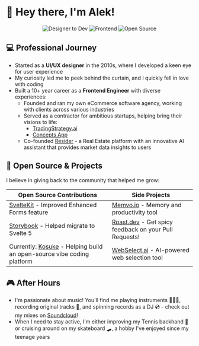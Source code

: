 # 👋 Hey there, I'm Alek!

<div align="center">
  
  ![Designer to Dev](https://img.shields.io/badge/Journey-Designer%20→%20Developer-ff69b4)
  ![Frontend](https://img.shields.io/badge/Frontend%20Engineer-10%20years-blue)
  ![Open Source](https://img.shields.io/badge/❤️-Open%20Source-green)
  
</div>

## 💻 Professional Journey

- Started as a **UI/UX designer** in the 2010s, where I developed a keen eye for user experience
- My curiosity led me to peek behind the curtain, and I quickly fell in love with coding
- Built a 10+ year career as a **Frontend Engineer** with diverse experiences:
  - Founded and ran my own eCommerce software agency, working with clients across various industries
  - Served as a contractor for ambitious startups, helping bring their visions to life:
    - [TradingStrategy.ai](https://tradingstrategy.ai)
    - [Concepts App](https://concepts.app)
  - Co-founded [Resider](https://www.resider.pl/en) - a Real Estate platform with an innovative AI assistant that provides market data insights to users

## 🌟 Open Source & Projects

I believe in giving back to the community that helped me grow:

| Open Source Contributions | Side Projects |
|---------------------------|---------------|
| [SvelteKit](https://github.com/sveltejs/kit/pulls?q=author%3Aallozaur) - Improved Enhanced Forms feature | [Memvo.io](https://memvo.io) - Memory and productivity tool |
| [Storybook](https://github.com/storybookjs/storybook/pulls?q=author%3Aallozaur) - Helped migrate to Svelte 5 | [Roast.dev](https://roast.dev) - Get spicy feedback on your Pull Requests! |
| Currently: [Kosuke](https://github.com/filopedraz/kosuke-core) - Helping build an open-source vibe coding platform | [WebSelect.ai](https://webselect.ai) - AI-powered web selection tool |

## 🎮 After Hours

- I'm passionate about music! You'll find me playing instruments 🎹🎸🥁, recording original tracks 🔴, and spinning records as a DJ 💿 - check out my mixes on [Soundcloud](https://soundcloud.com/axelkrieger)!
- When I need to stay active, I'm either improving my Tennis backhand 🎾 or cruising around on my skateboard 🛹, a hobby I've enjoyed since my teenage years
